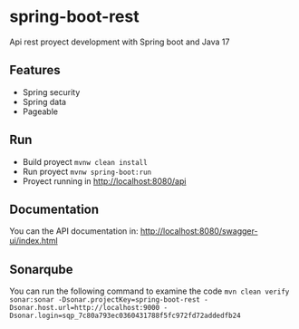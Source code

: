 # spring-boot-rest
Api rest proyect development with Spring boot and Java 17

## Features
- Spring security
- Spring data
- Pageable

## Run
- Build proyect `mvnw clean install`
- Run proyect `mvnw spring-boot:run`
- Proyect running in [http://localhost:8080/api](http://localhost:8080/api)

## Documentation
You can the API documentation in: [http://localhost:8080/swagger-ui/index.html](http://localhost:8080/swagger-ui/index.html)

## Sonarqube
You can run the following command to examine the code
`mvn clean verify sonar:sonar -Dsonar.projectKey=spring-boot-rest -Dsonar.host.url=http://localhost:9000 -Dsonar.login=sqp_7c80a793ec0360431788f5fc972fd72addedfb24`
